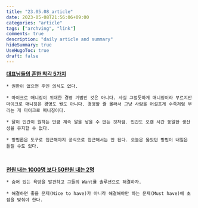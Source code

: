 ```yaml
---
title: "23.05.08_article"
date: 2023-05-08T21:56:06+09:00
categories: "article"
tags: ["archving", "link"]
comments: true
description: "daily article and summary"
hideSummary: true
UseHugoToc: true
draft: false
---
```


[**대표님들의 흔한 착각 5가지**](https://ppss.kr/archives/133857)

    * 권한이 없으면 주인 의식도 없다.

    * 마이크로 매니징이 위대한 경영 기법인 것은 아니다. 사실 그럴듯하게 매니징이라 부르지만 마이크로 매니징은 경영도 뭣도 아니다. 경영할 줄 몰라서 그냥 사람을 어설프게 수족처럼 부리는 게 마이크로 매니징이다.

    * 닭이 인간이 원하는 만큼 계속 알을 낳을 수 없는 것처럼. 인간도 오랜 시간 동일한 생산성을 유지할 수 없다.

    * 방법론은 도구로 접근해야지 공식으로 접근해서는 안 된다. 오늘은 옳았던 방법이 내일은 틀릴 수도 있다.

<br>

[**천원 내는 1000명 보다 50만원 내는 2명**](https://disquiet.io/@sean-myung/makerlog/8148)

    * 숨어 있는 욕망을 발견하고 그들의 Want를 솔루션으로 해결하자.
    
    * 해결하면 좋을 문제(Nice to have)가 아니라 해결해야만 하는 문제(Must have)에 초점을 맞춰야 한다.